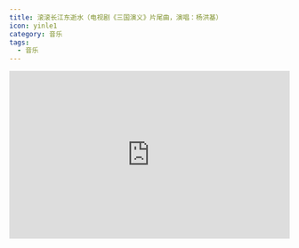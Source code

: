 ```yaml
---
title: 滚滚长江东逝水（电视剧《三国演义》片尾曲，演唱：杨洪基）
icon: yinle1
category: 音乐
tags:
  - 音乐
---
```


<div style="position: relative; padding: 30% 45%;">
<iframe style="position: absolute; width: 100%; height: 100%; left: 0; top: 0;" src="https://player.bilibili.com/player.html?aid=20613348&bvid=BV1VW411s7cc&cid=33723391&page=1" frameborder="no" scrolling="no"></iframe>
</div>
